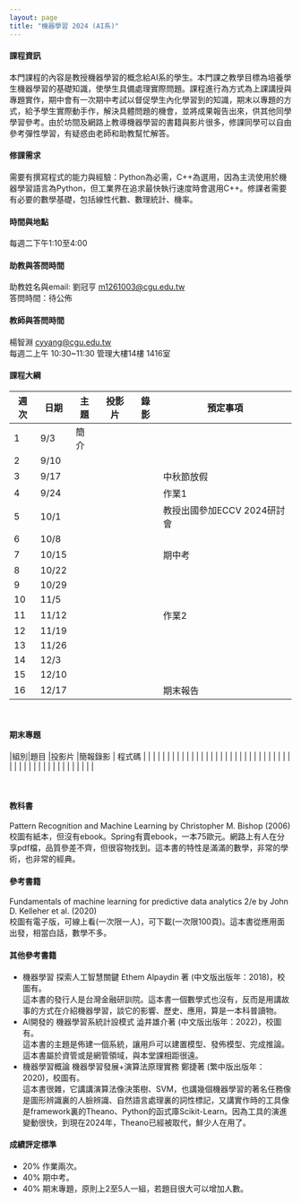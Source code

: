 ```yaml
---
layout: page
title: "機器學習 2024 (AI系)"
---
```

<!---
開課序號 63550
-->

#### 課程資訊
本門課程的內容是教授機器學習的概念給AI系的學生。本門課之教學目標為培養學生機器學習的基礎知識，使學生具備處理實際問題。課程進行為方式為上課講授與專題實作，期中會有一次期中考試以督促學生內化學習到的知識，期末以專題的方式，給予學生實際動手作，解決具體問題的機會，並將成果報告出來，供其他同學學習參考。由於坊間及網路上教導機器學習的書籍與影片很多，修課同學可以自由參考彈性學習，有疑惑由老師和助教幫忙解答。

#### 修課需求
需要有撰寫程式的能力與經驗：Python為必需，C++為選用，因為主流使用於機器學習語言為Python，但工業界在追求最快執行速度時會選用C++。修課者需要有必要的數學基礎，包括線性代數、數理統計、機率。

#### 時間與地點
每週二下午1:10至4:00<br/>

#### 助教與答問時間
助教姓名與email: 劉冠亨 m1261003@cgu.edu.tw<br/>
答問時間：待公佈  <br/>

#### 教師與答問時間
楊智淵 cyyang@cgu.edu.tw <br/>
每週二上午 10:30~11:30 管理大樓14樓 1416室<br/>

#### 課程大綱

|週次|日期  |主題                       |投影片     |錄影         | 預定事項 |
|--- |---   |---                        |---         |---         |---       |
|1   |9/3   | 簡介                      |            |            |          |
|2   |9/10  |                           |            |            |          |
|3   |9/17  |                           |            |            |中秋節放假|
|4   |9/24  |                           |            |            |作業1     |
|5   |10/1  |                           |            |            |教授出國參加ECCV 2024研討會 |
|6   |10/8  |                           |            |            |          |
|7   |10/15 |                           |            |            |期中考    |
|8   |10/22 |                           |            |            |          |
|9   |10/29 |                           |            |            |          |
|10  |11/5  |                           |            |            |          |
|11  |11/12 |                           |            |            |作業2     |
|12  |11/19 |                           |            |            |          |
|13  |11/26 |                           |            |            |          |
|14  |12/3  |                           |            |            |          |
|15  |12/10 |                           |            |            |          |
|16  |12/17 |                           |            |            |期末報告  |

<br/>

#### 期末專題

|組別|題目                               |投影片                  |簡報錄影 | 程式碼  |
|   |                                   |                        |        |         |
|   |                                   |                        |        |         |
|   |                                   |                        |        |         |
|   |                                   |                        |        |         |
|   |                                   |                        |        |         |
|   |                                   |                        |        |         |
|   |                                   |                        |        |         |
|   |                                   |                        |        |         |

<br/>

#### 教科書
Pattern Recognition and Machine Learning by Christopher M. Bishop (2006)<br/>
校圖有紙本，但沒有ebook。Spring有賣ebook，一本75歐元。網路上有人在分享pdf檔，品質參差不齊，但很容物找到。這本書的特性是滿滿的數學，非常的學術，也非常的經典。<br/>

#### 參考書籍
Fundamentals of machine learning for predictive data analytics 2/e by John D. Kelleher et al. (2020)<br/>
校圖有電子版，可線上看(一次限一人)，可下載(一次限100頁)。這本書從應用面出發，相當白話，數學不多。</br>

#### 其他參考書籍
- 機器學習 探索人工智慧關鍵 Ethem Alpaydin 著 (中文版出版年：2018)，校圖有。<br/>
這本書的發行人是台灣金融研訓院。這本書一個數學式也沒有，反而是用講故事的方式在介紹機器學習，談它的影響、歷史、應用，算是一本科普讀物。
- AI開發的 機器學習系統計設模式 澁井雄介著 (中文版出版年：2022)，校圖有。<br/>
這本書的主題是佈建一個系統，讓用戶可以建置模型、發佈模型、完成推論。這本書屬於資管或是網管領域，與本堂課相距很遠。
- 機器學習概論 機器學習發展+演算法原理實務 鄭捷著 (繁中版出版年：2020)，校圖有。<br/>
這本書很雜，它講講演算法像決策樹、SVM，也講幾個機器學習的著名任務像是圖形辨識裏的人臉辨識、自然語言處理裏的詞性標記，又講實作時的工具像是framework裏的Theano、Python的函式庫Scikit-Learn。因為工具的演進變動很快，到現在2024年，Theano已經被取代，鮮少人在用了。

  
#### 成績評定標準
- 20% 作業兩次。
- 40% 期中考。
- 40% 期末專題，原則上2至5人一組，若題目很大可以增加人數。

